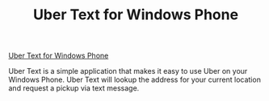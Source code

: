 ﻿---
layout: post
title: "Uber Text for Windows Phone"
---

[Uber Text for Windows Phone](http://www.windowsphone.com/en-US/apps/3ab85499-42f1-4009-87bf-c8743e003c02)

Uber Text is a simple application that makes it easy to use Uber on your Windows Phone. Uber Text will lookup the address for your current location and request a pickup via text message.
